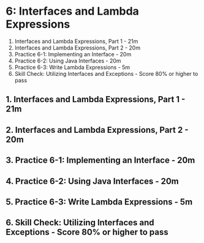 # 6: Interfaces and Lambda Expressions

1. Interfaces and Lambda Expressions, Part 1 - 21m
2. Interfaces and Lambda Expressions, Part 2 - 20m
3. Practice 6-1: Implementing an Interface - 20m
4. Practice 6-2: Using Java Interfaces - 20m
5. Practice 6-3: Write Lambda Expressions - 5m
6. Skill Check: Utilizing Interfaces and Exceptions - Score 80% or higher to pass

## 1. Interfaces and Lambda Expressions, Part 1 - 21m
## 2. Interfaces and Lambda Expressions, Part 2 - 20m
## 3. Practice 6-1: Implementing an Interface - 20m
## 4. Practice 6-2: Using Java Interfaces - 20m
## 5. Practice 6-3: Write Lambda Expressions - 5m
## 6. Skill Check: Utilizing Interfaces and Exceptions - Score 80% or higher to pass
